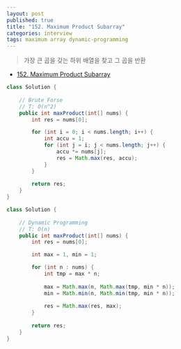 ```yaml
---
layout: post
published: true
title: "152. Maximum Product Subarray"
categories: interview
tags: maximum array dynamic-programming
---
```


> 가장 큰 곱을 갖는 하위 배열을 찾고 그 곱을 반환

- [152. Maximum Product Subarray](https://leetcode.com/problems/maximum-product-subarray/)

```java
class Solution {
    
    // Brute Forse
    // T: O(n^2)
    public int maxProduct(int[] nums) {
        int res = nums[0];

        for (int i = 0; i < nums.length; i++) {
            int accu = 1;
            for (int j = i; j < nums.length; j++) {
                accu *= nums[j];
                res = Math.max(res, accu);
            }
        }
        
        return res;
    }
}
```

```java
class Solution {
    
    // Dynamic Programming
    // T: O(n)
    public int maxProduct(int[] nums) {
        int res = nums[0];

        int max = 1, min = 1;

        for (int n : nums) {
            int tmp = max * n;
            
            max = Math.max(n, Math.max(tmp, min * n));
            min = Math.min(n, Math.min(tmp, min * n));
            
            res = Math.max(res, max);
        }
        
        return res;
    }
}
```